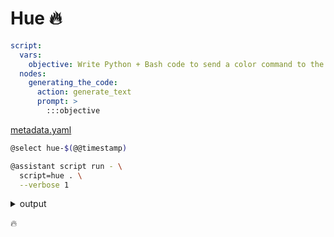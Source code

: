 # Hue 🔥

```yaml
script:
  vars:
    objective: Write Python + Bash code to send a color command to the Hue LED lights in my apartment.
  nodes:
    generating_the_code:
      action: generate_text
      prompt: >
        :::objective

```
[metadata.yaml](../metadata.yaml)

```bash
@select hue-$(@@timestamp)

@assistant script run - \
  script=hue . \
  --verbose 1
```



<details>
<summary>output</summary>

```yaml
output:
  script:
    nodes:
      generating_the_code:
        action: generate_text
        completed: true
        output: "To control Philips Hue lights using Python, you'll typically interact\
          \ with the Hue API. Below is a combination of Python and bash scripts that\
          \ allow you to send a color command to your Hue lights. First, ensure you\
          \ have the necessary libraries and setup:\n\n1. **Python Script: `set_hue_color.py`**\n\
          \n```python\nimport requests\nimport json\n\n# Replace with the IP address\
          \ of your Hue bridge and the username obtained during setup\nBRIDGE_IP =\
          \ '192.168.1.2'\nUSERNAME = 'your_username'\n\n# Function to change light\
          \ color\ndef set_light_color(light_id, hue, sat, bri):\n    url = f\"http://{BRIDGE_IP}/api/{USERNAME}/lights/{light_id}/state\"\
          \n    \n    # Hue API expects hue values from 0-65535\n    # Saturation\
          \ and brightness values should be between 0-254\n    payload = json.dumps({\n\
          \        \"on\": True,\n        \"hue\": hue,\n        \"sat\": sat,\n \
          \       \"bri\": bri\n    })\n    \n    response = requests.put(url, data=payload)\n\
          \    \n    if response.status_code == 200:\n        print(f\"Successfully\
          \ changed the light {light_id} color.\")\n    else:\n        print(f\"Failed\
          \ to change the light {light_id} color. Response: {response.text}\")\n\n\
          # Example usage\nset_light_color(light_id=1, hue=10000, sat=200, bri=254)\n\
          ```\n\n2. **Bash Script: `run_hue_script.sh`**\n\n```bash\n#!/bin/bash\n\
          \n# Activate your virtual environment if needed\n# source /path/to/your/venv/bin/activate\n\
          \n# Run the Python script\npython3 set_hue_color.py\n```\n\n3. **How to\
          \ Use:**\n\n   - **Find Your Bridge IP and Username:**\n     You can find\
          \ your bridge IP address through the Hue app. You'll also need to create\
          \ a username by interacting with the Hue API. Run the following bash command\
          \ to create a new user:\n\n     ```bash\n     curl -X POST -d '{\"devicetype\"\
          :\"my_hue_app#myscript\"}' http://<BRIDGE_IP>/api\n     ```\n\n     Follow\
          \ the instructions (usually pressing the bridge button) to obtain the username.\n\
          \n   - **Set Desired Color:**\n     Adjust the `hue`, `sat`, and `bri` parameters\
          \ in the Python script to set the desired color. Hue is a cyclic value (0-65535)\
          \ that covers the color spectrum, saturation adjusts the intensity of the\
          \ color, and brightness controls how bright the light will be.\n\n   - **Run\
          \ the Bash Script:**\n     Make your bash script executable and run it.\n\
          \n     ```bash\n     chmod +x run_hue_script.sh\n     ./run_hue_script.sh\n\
          \     ```\n\n**Note:** You may need to install the `requests` library if\
          \ it's not already available:\n\n```bash\npip install requests\n```\n\n\
          Replace `BRIDGE_IP` and `USERNAME` with your corresponding Philips Hue Bridge\
          \ details to make it functional. Make sure your Philips Hue bridge and device\
          \ running the script are on the same network."
        prompt: ':::objective

          '
    vars:
      objective: Write Python + Bash code to send a color command to the Hue LED lights
        in my apartment.
script:
  nodes:
    generating_the_code:
      action: generate_text
      prompt: ':::objective

        '
  vars:
    objective: Write Python + Bash code to send a color command to the Hue LED lights
      in my apartment.

```

</details>


🔥
